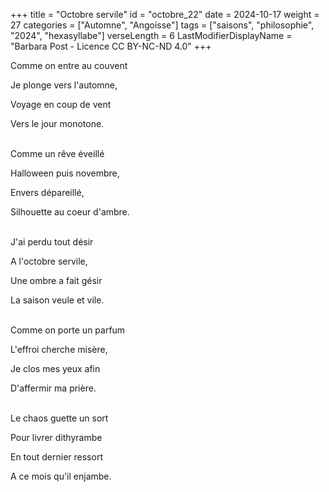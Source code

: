 +++
title = "Octobre servile"
id = "octobre_22"
date = 2024-10-17
weight = 27
categories = ["Automne", "Angoisse"]
tags = ["saisons", "philosophie", "2024", "hexasyllabe"]
verseLength = 6
LastModifierDisplayName = "Barbara Post - Licence CC BY-NC-ND 4.0"
+++

Comme on entre au couvent

Je plonge vers l'automne,

Voyage en coup de vent

Vers  le jour monotone.

 \
Comme un rêve éveillé

Halloween puis novembre,

Envers dépareillé,

Silhouette au coeur d'ambre.

 \
J'ai perdu tout désir

A l'octobre servile,

Une ombre a fait gésir

La saison veule et vile.

 \
Comme on porte un parfum

L'effroi cherche misère,

Je clos mes yeux afin

D'affermir ma prière.

 \
Le chaos guette un sort

Pour livrer dithyrambe

En tout dernier ressort

A ce mois qu'il enjambe.
